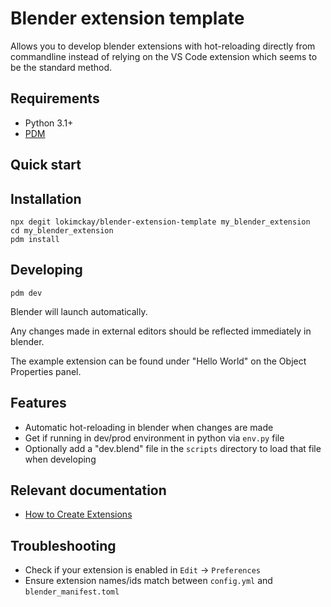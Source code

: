 # Blender extension template

Allows you to develop blender extensions with hot-reloading directly from commandline instead of relying on the VS Code extension which seems to be the standard method.

## Requirements

- Python 3.1+
- [PDM](https://pdm-project.org/en/latest/#installation)

## Quick start

## Installation

```shell
npx degit lokimckay/blender-extension-template my_blender_extension
cd my_blender_extension
pdm install
```

## Developing

```shell
pdm dev
```

Blender will launch automatically.

Any changes made in external editors should be reflected immediately in blender.

The example extension can be found under "Hello World" on the Object Properties panel.

## Features

- Automatic hot-reloading in blender when changes are made
- Get if running in dev/prod environment in python via `env.py` file
- Optionally add a "dev.blend" file in the `scripts` directory to load that file when developing

## Relevant documentation

- [How to Create Extensions](https://docs.blender.org/manual/en/latest/advanced/extensions/getting_started.html)

## Troubleshooting

- Check if your extension is enabled in `Edit` -> `Preferences`
- Ensure extension names/ids match between `config.yml` and `blender_manifest.toml`
